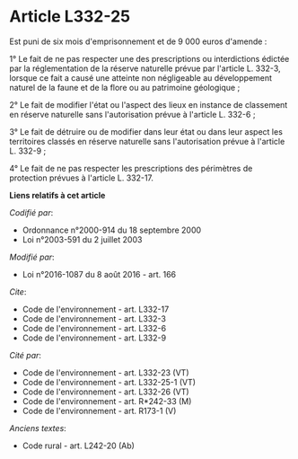 # Article L332-25

Est puni de six mois d'emprisonnement et de 9 000 euros d'amende : 

1° Le fait de ne pas respecter une des prescriptions ou interdictions édictée par la réglementation de la réserve naturelle
prévue par l'article L. 332-3, lorsque ce fait a causé une atteinte non négligeable au développement naturel de la faune et
de la flore ou au patrimoine géologique ; 

2° Le fait de modifier l'état ou l'aspect des lieux en instance de classement en réserve naturelle sans l'autorisation prévue
à l'article L. 332-6 ; 

3° Le fait de détruire ou de modifier dans leur état ou dans leur aspect les territoires classés en réserve naturelle sans
l'autorisation prévue à l'article L. 332-9 ; 

4° Le fait de ne pas respecter les prescriptions des périmètres de protection prévues à l'article L. 332-17.

**Liens relatifs à cet article**

_Codifié par_:

  - Ordonnance n°2000-914 du 18 septembre 2000
  - Loi n°2003-591 du 2 juillet 2003

_Modifié par_:

  - Loi n°2016-1087 du 8 août 2016 - art. 166

_Cite_:

  - Code de l'environnement - art. L332-17
  - Code de l'environnement - art. L332-3
  - Code de l'environnement - art. L332-6
  - Code de l'environnement - art. L332-9

_Cité par_:

  - Code de l'environnement - art. L332-23 (VT)
  - Code de l'environnement - art. L332-25-1 (VT)
  - Code de l'environnement - art. L332-26 (VT)
  - Code de l'environnement - art. R*242-33 (M)
  - Code de l'environnement - art. R173-1 (V)

_Anciens textes_:

  - Code rural - art. L242-20 (Ab)
